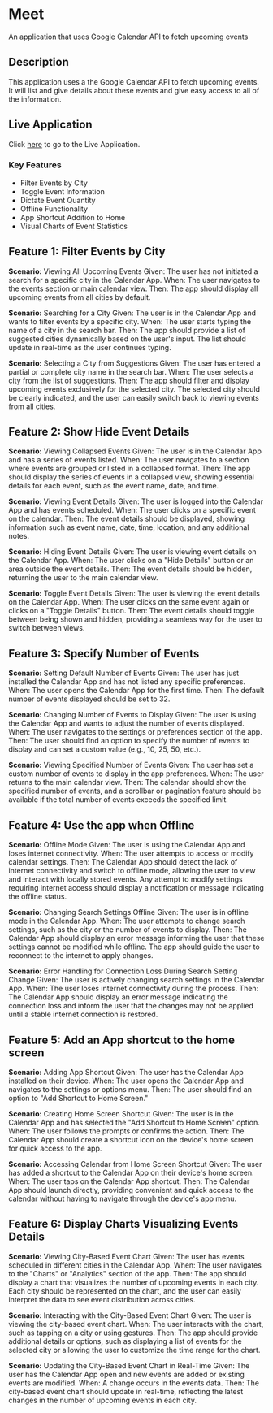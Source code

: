 # Meet

An application that uses Google Calendar API to fetch upcoming events

## Description

This application uses a the Google Calendar API to fetch upcoming events. It will list and give details about these events and give easy access to all of the information.

## Live Application

Click [here](https://drewschmidt145.github.io/meet/) to go to the Live Application. 

### Key Features

- Filter Events by City
- Toggle Event Information
- Dictate Event Quantity
- Offline Functionality
- App Shortcut Addition to Home
- Visual Charts of Event Statistics

## Feature 1: Filter Events by City

**Scenario:** Viewing All Upcoming Events
Given: The user has not initiated a search for a specific city in the Calendar App.
When: The user navigates to the events section or main calendar view.
Then: The app should display all upcoming events from all cities by default.

**Scenario:** Searching for a City
Given: The user is in the Calendar App and wants to filter events by a specific city.
When: The user starts typing the name of a city in the search bar.
Then: The app should provide a list of suggested cities dynamically based on the user's input. The list should update in real-time as the user continues typing.

**Scenario:** Selecting a City from Suggestions
Given: The user has entered a partial or complete city name in the search bar.
When: The user selects a city from the list of suggestions.
Then: The app should filter and display upcoming events exclusively for the selected city. The selected city should be clearly indicated, and the user can easily switch back to viewing events from all cities.

## Feature 2: Show Hide Event Details

**Scenario:** Viewing Collapsed Events
Given: The user is in the Calendar App and has a series of events listed.
When: The user navigates to a section where events are grouped or listed in a collapsed format.
Then: The app should display the series of events in a collapsed view, showing essential details for each event, such as the event name, date, and time.

**Scenario:** Viewing Event Details
Given: The user is logged into the Calendar App and has events scheduled.
When: The user clicks on a specific event on the calendar.
Then: The event details should be displayed, showing information such as event name, date, time, location, and any additional notes.

**Scenario:** Hiding Event Details
Given: The user is viewing event details on the Calendar App.
When: The user clicks on a "Hide Details" button or an area outside the event details.
Then: The event details should be hidden, returning the user to the main calendar view.

**Scenario:** Toggle Event Details
Given: The user is viewing the event details on the Calendar App.
When: The user clicks on the same event again or clicks on a "Toggle Details" button.
Then: The event details should toggle between being shown and hidden, providing a seamless way for the user to switch between views.

## Feature 3: Specify Number of Events

**Scenario:** Setting Default Number of Events
Given: The user has just installed the Calendar App and has not listed any specific preferences.
When: The user opens the Calendar App for the first time.
Then: The default number of events displayed should be set to 32.

**Scenario:** Changing Number of Events to Display
Given: The user is using the Calendar App and wants to adjust the number of events displayed.
When: The user navigates to the settings or preferences section of the app.
Then: The user should find an option to specify the number of events to display and can set a custom value (e.g., 10, 25, 50, etc.).

**Scenario:** Viewing Specified Number of Events
Given: The user has set a custom number of events to display in the app preferences.
When: The user returns to the main calendar view.
Then: The calendar should show the specified number of events, and a scrollbar or pagination feature should be available if the total number of events exceeds the specified limit.

## Feature 4: Use the app when Offline

**Scenario:** Offline Mode
Given: The user is using the Calendar App and loses internet connectivity.
When: The user attempts to access or modify calendar settings.
Then: The Calendar App should detect the lack of internet connectivity and switch to offline mode, allowing the user to view and interact with locally stored events. Any attempt to modify settings requiring internet access should display a notification or message indicating the offline status.

**Scenario:** Changing Search Settings Offline
Given: The user is in offline mode in the Calendar App.
When: The user attempts to change search settings, such as the city or the number of events to display.
Then: The Calendar App should display an error message informing the user that these settings cannot be modified while offline. The app should guide the user to reconnect to the internet to apply changes.

**Scenario:** Error Handling for Connection Loss During Search Setting Change
Given: The user is actively changing search settings in the Calendar App.
When: The user loses internet connectivity during the process.
Then: The Calendar App should display an error message indicating the connection loss and inform the user that the changes may not be applied until a stable internet connection is restored.

## Feature 5: Add an App shortcut to the home screen

**Scenario:** Adding App Shortcut
Given: The user has the Calendar App installed on their device.
When: The user opens the Calendar App and navigates to the settings or options menu.
Then: The user should find an option to "Add Shortcut to Home Screen."

**Scenario:** Creating Home Screen Shortcut
Given: The user is in the Calendar App and has selected the "Add Shortcut to Home Screen" option.
When: The user follows the prompts or confirms the action.
Then: The Calendar App should create a shortcut icon on the device's home screen for quick access to the app.

**Scenario:** Accessing Calendar from Home Screen Shortcut
Given: The user has added a shortcut to the Calendar App on their device's home screen.
When: The user taps on the Calendar App shortcut.
Then: The Calendar App should launch directly, providing convenient and quick access to the calendar without having to navigate through the device's app menu.

## Feature 6: Display Charts Visualizing Events Details

**Scenario:** Viewing City-Based Event Chart
Given: The user has events scheduled in different cities in the Calendar App.
When: The user navigates to the "Charts" or "Analytics" section of the app.
Then: The app should display a chart that visualizes the number of upcoming events in each city. Each city should be represented on the chart, and the user can easily interpret the data to see event distribution across cities.

**Scenario:** Interacting with the City-Based Event Chart
Given: The user is viewing the city-based event chart.
When: The user interacts with the chart, such as tapping on a city or using gestures.
Then: The app should provide additional details or options, such as displaying a list of events for the selected city or allowing the user to customize the time range for the chart.

**Scenario:** Updating the City-Based Event Chart in Real-Time
Given: The user has the Calendar App open and new events are added or existing events are modified.
When: A change occurs in the events data.
Then: The city-based event chart should update in real-time, reflecting the latest changes in the number of upcoming events in each city.

